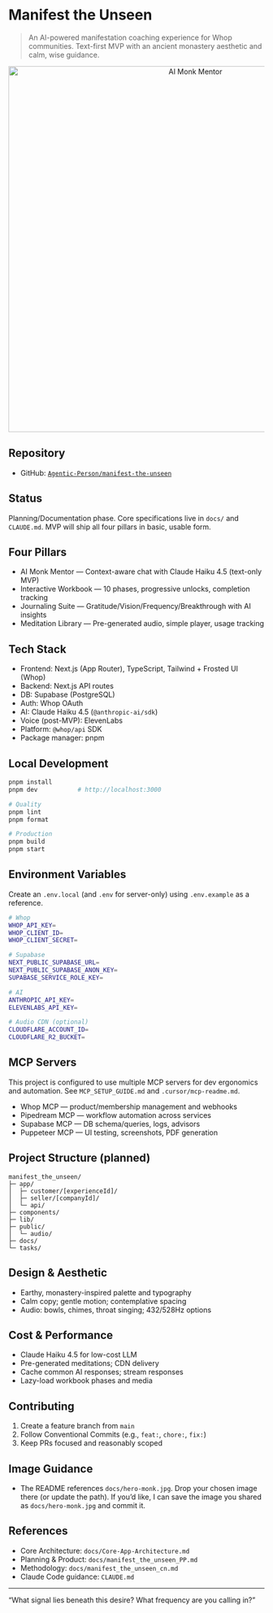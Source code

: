 # Manifest the Unseen

> An AI-powered manifestation coaching experience for Whop communities. Text-first MVP with an ancient monastery aesthetic and calm, wise guidance.

<!-- Hero Image: place your image at docs/hero-monk.jpg (or update the path below) -->
<p align="center">
  <img src="docs/hero-monk.jpg" alt="AI Monk Mentor" width="720" />
</p>

## Repository

- GitHub: [`Agentic-Person/manifest-the-unseen`](https://github.com/Agentic-Person/manifest-the-unseen)

## Status

Planning/Documentation phase. Core specifications live in `docs/` and `CLAUDE.md`. MVP will ship all four pillars in basic, usable form.

## Four Pillars

- AI Monk Mentor — Context-aware chat with Claude Haiku 4.5 (text-only MVP)
- Interactive Workbook — 10 phases, progressive unlocks, completion tracking
- Journaling Suite — Gratitude/Vision/Frequency/Breakthrough with AI insights
- Meditation Library — Pre-generated audio, simple player, usage tracking

## Tech Stack

- Frontend: Next.js (App Router), TypeScript, Tailwind + Frosted UI (Whop)
- Backend: Next.js API routes
- DB: Supabase (PostgreSQL)
- Auth: Whop OAuth
- AI: Claude Haiku 4.5 (`@anthropic-ai/sdk`)
- Voice (post-MVP): ElevenLabs
- Platform: `@whop/api` SDK
- Package manager: pnpm

## Local Development

```bash
pnpm install
pnpm dev           # http://localhost:3000

# Quality
pnpm lint
pnpm format

# Production
pnpm build
pnpm start
```

## Environment Variables

Create an `.env.local` (and `.env` for server-only) using `.env.example` as a reference.

```bash
# Whop
WHOP_API_KEY=
WHOP_CLIENT_ID=
WHOP_CLIENT_SECRET=

# Supabase
NEXT_PUBLIC_SUPABASE_URL=
NEXT_PUBLIC_SUPABASE_ANON_KEY=
SUPABASE_SERVICE_ROLE_KEY=

# AI
ANTHROPIC_API_KEY=
ELEVENLABS_API_KEY=

# Audio CDN (optional)
CLOUDFLARE_ACCOUNT_ID=
CLOUDFLARE_R2_BUCKET=
```

## MCP Servers

This project is configured to use multiple MCP servers for dev ergonomics and automation. See `MCP_SETUP_GUIDE.md` and `.cursor/mcp-readme.md`.

- Whop MCP — product/membership management and webhooks
- Pipedream MCP — workflow automation across services
- Supabase MCP — DB schema/queries, logs, advisors
- Puppeteer MCP — UI testing, screenshots, PDF generation

## Project Structure (planned)

```
manifest_the_unseen/
├─ app/
│  ├─ customer/[experienceId]/
│  ├─ seller/[companyId]/
│  └─ api/
├─ components/
├─ lib/
├─ public/
│  └─ audio/
├─ docs/
└─ tasks/
```

## Design & Aesthetic

- Earthy, monastery-inspired palette and typography
- Calm copy; gentle motion; contemplative spacing
- Audio: bowls, chimes, throat singing; 432/528Hz options

## Cost & Performance

- Claude Haiku 4.5 for low-cost LLM
- Pre-generated meditations; CDN delivery
- Cache common AI responses; stream responses
- Lazy-load workbook phases and media

## Contributing

1. Create a feature branch from `main`
2. Follow Conventional Commits (e.g., `feat:`, `chore:`, `fix:`)
3. Keep PRs focused and reasonably scoped

## Image Guidance

- The README references `docs/hero-monk.jpg`. Drop your chosen image there (or update the path). If you’d like, I can save the image you shared as `docs/hero-monk.jpg` and commit it.

## References

- Core Architecture: `docs/Core-App-Architecture.md`
- Planning & Product: `docs/manifest_the_unseen_PP.md`
- Methodology: `docs/manifest_the_unseen_cn.md`
- Claude Code guidance: `CLAUDE.md`

---

“What signal lies beneath this desire? What frequency are you calling in?”
